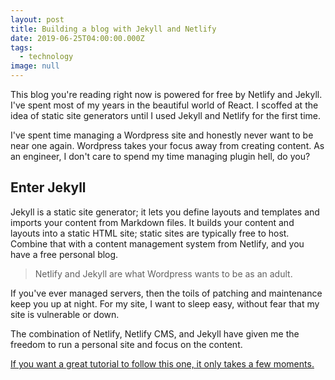 ```yaml
---
layout: post
title: Building a blog with Jekyll and Netlify
date: 2019-06-25T04:00:00.000Z
tags:
  - technology
image: null
---
```

This blog you're reading right now is powered for free by Netlify and Jekyll. I've spent most of my years in the beautiful world of React. I scoffed at the idea of static site generators until I used Jekyll and Netlify for the first time.

I've spent time managing a Wordpress site and honestly never want to be near one again. Wordpress takes your focus away from creating content. As an engineer, I don't care to spend my time managing plugin hell, do you? 

## Enter Jekyll
Jekyll is a static site generator; it lets you define layouts and templates and imports your content from Markdown files. It builds your content and layouts into a static HTML site; static sites are typically free to host. Combine that with a content management system from Netlify, and you have a free personal blog.

> Netlify and Jekyll are what Wordpress wants to be as an adult.

If you've ever managed servers, then the toils of patching and maintenance keep you up at night. For my site, I want to sleep easy, without fear that my site is vulnerable or down.

The combination of Netlify, Netlify CMS, and Jekyll have given me the freedom to run a personal site and focus on the content.

[If you want a great tutorial to follow this one, it only takes a few moments.](https://github.com/netlify-templates/jekyll-netlify-cms)




